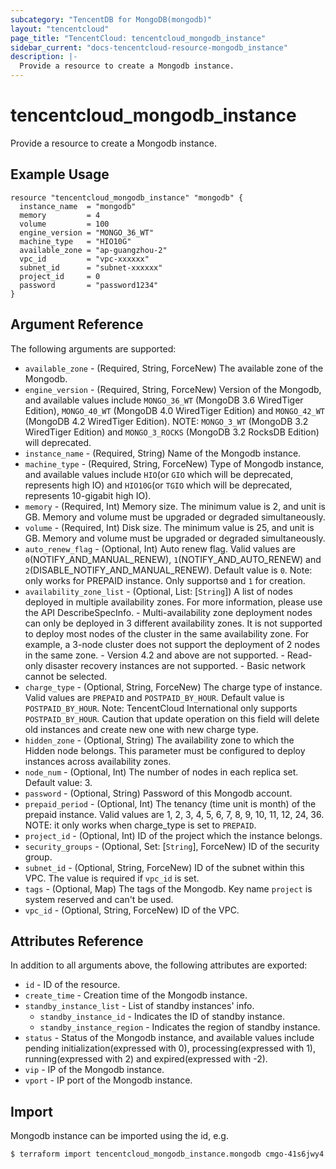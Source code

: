 ```yaml
---
subcategory: "TencentDB for MongoDB(mongodb)"
layout: "tencentcloud"
page_title: "TencentCloud: tencentcloud_mongodb_instance"
sidebar_current: "docs-tencentcloud-resource-mongodb_instance"
description: |-
  Provide a resource to create a Mongodb instance.
---
```


# tencentcloud_mongodb_instance

Provide a resource to create a Mongodb instance.

## Example Usage

```hcl
resource "tencentcloud_mongodb_instance" "mongodb" {
  instance_name  = "mongodb"
  memory         = 4
  volume         = 100
  engine_version = "MONGO_36_WT"
  machine_type   = "HIO10G"
  available_zone = "ap-guangzhou-2"
  vpc_id         = "vpc-xxxxxx"
  subnet_id      = "subnet-xxxxxx"
  project_id     = 0
  password       = "password1234"
}
```

## Argument Reference

The following arguments are supported:

* `available_zone` - (Required, String, ForceNew) The available zone of the Mongodb.
* `engine_version` - (Required, String, ForceNew) Version of the Mongodb, and available values include `MONGO_36_WT` (MongoDB 3.6 WiredTiger Edition), `MONGO_40_WT` (MongoDB 4.0 WiredTiger Edition) and `MONGO_42_WT`  (MongoDB 4.2 WiredTiger Edition). NOTE: `MONGO_3_WT` (MongoDB 3.2 WiredTiger Edition) and `MONGO_3_ROCKS` (MongoDB 3.2 RocksDB Edition) will deprecated.
* `instance_name` - (Required, String) Name of the Mongodb instance.
* `machine_type` - (Required, String, ForceNew) Type of Mongodb instance, and available values include `HIO`(or `GIO` which will be deprecated, represents high IO) and `HIO10G`(or `TGIO` which will be deprecated, represents 10-gigabit high IO).
* `memory` - (Required, Int) Memory size. The minimum value is 2, and unit is GB. Memory and volume must be upgraded or degraded simultaneously.
* `volume` - (Required, Int) Disk size. The minimum value is 25, and unit is GB. Memory and volume must be upgraded or degraded simultaneously.
* `auto_renew_flag` - (Optional, Int) Auto renew flag. Valid values are `0`(NOTIFY_AND_MANUAL_RENEW), `1`(NOTIFY_AND_AUTO_RENEW) and `2`(DISABLE_NOTIFY_AND_MANUAL_RENEW). Default value is `0`. Note: only works for PREPAID instance. Only supports`0` and `1` for creation.
* `availability_zone_list` - (Optional, List: [`String`]) A list of nodes deployed in multiple availability zones. For more information, please use the API DescribeSpecInfo.
			- Multi-availability zone deployment nodes can only be deployed in 3 different availability zones. It is not supported to deploy most nodes of the cluster in the same availability zone. For example, a 3-node cluster does not support the deployment of 2 nodes in the same zone.
			- Version 4.2 and above are not supported.
			- Read-only disaster recovery instances are not supported.
			- Basic network cannot be selected.
* `charge_type` - (Optional, String, ForceNew) The charge type of instance. Valid values are `PREPAID` and `POSTPAID_BY_HOUR`. Default value is `POSTPAID_BY_HOUR`. Note: TencentCloud International only supports `POSTPAID_BY_HOUR`. Caution that update operation on this field will delete old instances and create new one with new charge type.
* `hidden_zone` - (Optional, String) The availability zone to which the Hidden node belongs. This parameter must be configured to deploy instances across availability zones.
* `node_num` - (Optional, Int) The number of nodes in each replica set. Default value: 3.
* `password` - (Optional, String) Password of this Mongodb account.
* `prepaid_period` - (Optional, Int) The tenancy (time unit is month) of the prepaid instance. Valid values are 1, 2, 3, 4, 5, 6, 7, 8, 9, 10, 11, 12, 24, 36. NOTE: it only works when charge_type is set to `PREPAID`.
* `project_id` - (Optional, Int) ID of the project which the instance belongs.
* `security_groups` - (Optional, Set: [`String`], ForceNew) ID of the security group.
* `subnet_id` - (Optional, String, ForceNew) ID of the subnet within this VPC. The value is required if `vpc_id` is set.
* `tags` - (Optional, Map) The tags of the Mongodb. Key name `project` is system reserved and can't be used.
* `vpc_id` - (Optional, String, ForceNew) ID of the VPC.

## Attributes Reference

In addition to all arguments above, the following attributes are exported:

* `id` - ID of the resource.
* `create_time` - Creation time of the Mongodb instance.
* `standby_instance_list` - List of standby instances' info.
  * `standby_instance_id` - Indicates the ID of standby instance.
  * `standby_instance_region` - Indicates the region of standby instance.
* `status` - Status of the Mongodb instance, and available values include pending initialization(expressed with 0),  processing(expressed with 1), running(expressed with 2) and expired(expressed with -2).
* `vip` - IP of the Mongodb instance.
* `vport` - IP port of the Mongodb instance.


## Import

Mongodb instance can be imported using the id, e.g.

```
$ terraform import tencentcloud_mongodb_instance.mongodb cmgo-41s6jwy4
```

